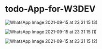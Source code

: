 # todo-App-for-W3DEV
![WhatsApp Image 2021-09-15 at 23 31 15 (3)](https://user-images.githubusercontent.com/67161169/133486076-471234f9-79dd-4c78-9af2-e72519b02038.jpg)


![WhatsApp Image 2021-09-15 at 23 31 15 (1)](https://user-images.githubusercontent.com/67161169/133485842-adc5e993-3b12-4e44-8279-19617e67b2ff.jpg)

![WhatsApp Image 2021-09-15 at 23 31 15 (2)](https://user-images.githubusercontent.com/67161169/133485877-5402b7e4-be3d-4feb-8a0a-47692d6048f4.jpg)

